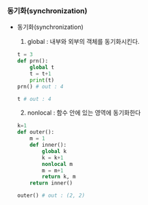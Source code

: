 ### 동기화(synchronization)

- 동기화(synchronization)  
    1. global : 내부와 외부의 객체를 동기화시킨다. 
    ```python
    t = 3
    def prn():
        global t
        t = t+1
        print(t)
    prn() # out : 4
    ```
    ```python
    t # out : 4
    ```

    2. nonlocal : 함수 안에 있는 영역에 동기화한다
    ```python
    k=1
    def outer():
        m = 1
        def inner():
            global k
            k = k+1
            nonlocal m
            m = m+1
            return k, m
        return inner()

    outer() # out : (2, 2)
    ```
    